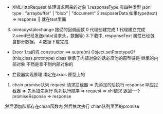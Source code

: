 - XMLHttpRequest 处理请求回来的对象
1.responseType 有四种类型  json type : "arraybuffer" | "blob" | "document" 
2.resposerData 如果type(text) => response || 就在text里面
3. onreadystatechange 接受的回调函数 0 代理创建完成 1.代理建立完成 2.send已经发送data(请求头，数据等) 3.下载中, responseText 属性已经包含部分数据。 4.数据下载完成


- Eroor
1.ts的坑
constructor ==> supre(m) 
Object.setPorotypeOf (this,clsss.prototype)
class 继承于内部对象的话必须他的原型链是 继承的内部对象 不然是拿不到内部对象的


- 拦截器实现原理 绑定在axios 原型上的 
1. chain promise队列
request 请求拦截器 => 先添加的后执行 
response 响应拦截器  => 先添加先执行
队列执行顺序 => request => xhl请求 返回一个promiseRsponse => response 

然后添加队都存在chian函数内 然后依次执行 chian队列里面的promise


